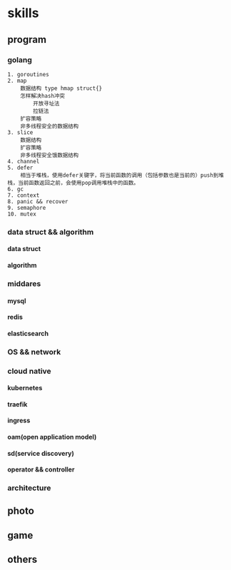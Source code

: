 # skills
## program
### golang
    1. goroutines
    2. map
        数据结构 type hmap struct{}
        怎样解决hash冲突 
            开放寻址法
            拉链法
        扩容策略
        非多线程安全的数据结构
    3. slice
        数据结构
        扩容策略
        非多线程安全饿数据结构
    4. channel
    5. defer
        相当于堆栈，使用defer关键字，将当前函数的调用（包括参数也是当前的）push到堆栈，当前函数返回之前，会使用pop调用堆栈中的函数。
    6. gc
    7. context
    8. panic && recover
    9. semaphore
    10. mutex
### data struct && algorithm
#### data struct
#### algorithm

### middares
#### mysql
#### redis
#### elasticsearch


### OS && network

### cloud native
#### kubernetes
#### traefik
#### ingress
#### oam(open application model)
#### sd(service discovery)
#### operator && controller

### architecture

## photo
## game
## others